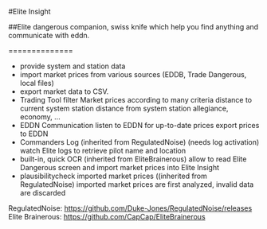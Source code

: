 #Elite Insight

##Elite dangerous companion, swiss knife which help you find anything and communicate with eddn.

==============
- provide system and station data
- import market prices from various sources (EDDB, Trade Dangerous, local files)
- export market data to CSV.
- Trading Tool
  filter Market prices according to many criteria
    distance to current system
    station distance from system
    station allegiance, economy, ...
- EDDN Communication
  listen to EDDN for up-to-date prices
    export prices to EDDN
- Commanders Log (inherited from RegulatedNoise) (needs log activation)
  watch Elite logs to retrieve pilot name and location
- built-in, quick OCR (inherited from EliteBrainerous)
  allow to read Elite Dangerous screen and import market prices into Elite Insight 
- plausibilitycheck imported market prices ((inherited from RegulatedNoise)
  imported market prices are first analyzed, invalid data are discarded

RegulatedNoise: https://github.com/Duke-Jones/RegulatedNoise/releases
Elite Brainerous: https://github.com/CapCap/EliteBrainerous